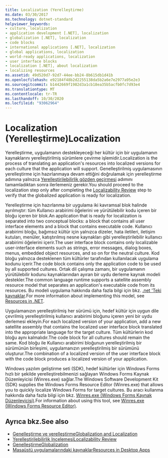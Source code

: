 ```yaml
---
title: Localization (Yerelleştirme)
ms.date: 03/30/2017
ms.technology: dotnet-standard
helpviewer_keywords:
- culture, localization
- application development [.NET], localization
- globalization [.NET], localization
- code blocks
- international applications [.NET], localization
- global applications, localization
- world-ready applications, localization
- user interface blocks
- localization [.NET], about localization
- localizing resources
ms.assetid: 49d520d7-92d7-44ee-bb24-8b615db1d41b
ms.openlocfilehash: e92184f48b2d2255138da5b2a6e7e2977a95e2e3
ms.sourcegitcommit: b1442669f1982d3a1cb18ea35b5acfb0fc7d93e4
ms.translationtype: MT
ms.contentlocale: tr-TR
ms.lasthandoff: 10/30/2020
ms.locfileid: "93062964"
---
```

# <a name="localization"></a><span data-ttu-id="7ff32-102">Localization (Yerelleştirme)</span><span class="sxs-lookup"><span data-stu-id="7ff32-102">Localization</span></span>

<span data-ttu-id="7ff32-103">Yerelleştirme, uygulamanın destekleyeceği her kültür için bir uygulamanın kaynaklarını yerelleştirilmiş sürümlere çevirme işlemidir.</span><span class="sxs-lookup"><span data-stu-id="7ff32-103">Localization is the process of translating an application's resources into localized versions for each culture that the application will support.</span></span> <span data-ttu-id="7ff32-104">Genelleştirilmiş uygulamasının yerelleştirme için hazırlanmaya devam ettiğini doğrulamak için yerelleştirme adımına yalnızca [Yerelleştirilebilirlik gözden geçirmesi](localizability-review.md) adımını tamamladıktan sonra ilerlemeniz gerekir.</span><span class="sxs-lookup"><span data-stu-id="7ff32-104">You should proceed to the localization step only after completing the [Localizability Review](localizability-review.md) step to verify that the globalized application is ready for localization.</span></span>

<span data-ttu-id="7ff32-105">Yerelleştirme için hazırlanma bir uygulama iki kavramsal blok halinde ayrılmıştır: tüm Kullanıcı arabirimi öğelerini ve yürütülebilir kodu içeren bir bloğu içeren bir blok.</span><span class="sxs-lookup"><span data-stu-id="7ff32-105">An application that is ready for localization is separated into two conceptual blocks: a block that contains all user interface elements and a block that contains executable code.</span></span> <span data-ttu-id="7ff32-106">Kullanıcı arabirimi bloğu, bağımsız kültür için yalnızca dizeler, hata iletileri, iletişim kutuları, menüler, katıştırılmış nesne kaynakları gibi yerelleştirilebilir kullanıcı arabirimi öğelerini içerir.</span><span class="sxs-lookup"><span data-stu-id="7ff32-106">The user interface block contains only localizable user-interface elements such as strings, error messages, dialog boxes, menus, embedded object resources, and so on for the neutral culture.</span></span> <span data-ttu-id="7ff32-107">Kod bloğu yalnızca desteklenen tüm kültürler tarafından kullanılacak uygulama kodunu içerir.</span><span class="sxs-lookup"><span data-stu-id="7ff32-107">The code block contains only the application code to be used by all supported cultures.</span></span> <span data-ttu-id="7ff32-108">Ortak dil çalışma zamanı, bir uygulamanın yürütülebilir kodunu kaynaklarından ayıran bir uydu derleme kaynak modeli destekler.</span><span class="sxs-lookup"><span data-stu-id="7ff32-108">The common language runtime supports a satellite assembly resource model that separates an application's executable code from its resources.</span></span> <span data-ttu-id="7ff32-109">Bu modeli uygulama hakkında daha fazla bilgi için bkz. [.net 'Teki kaynaklar](../../framework/resources/index.md).</span><span class="sxs-lookup"><span data-stu-id="7ff32-109">For more information about implementing this model, see [Resources in .NET](../../framework/resources/index.md).</span></span>

<span data-ttu-id="7ff32-110">Uygulamanızın yerelleştirilmiş her sürümü için, hedef kültür için uygun dile çevrilmiş yerelleştirilmiş kullanıcı arabirimi bloğunu içeren yeni bir uydu derlemesi ekleyin.</span><span class="sxs-lookup"><span data-stu-id="7ff32-110">For each localized version of your application, add a new satellite assembly that contains the localized user interface block translated into the appropriate language for the target culture.</span></span> <span data-ttu-id="7ff32-111">Tüm kültürlerin kod bloğu aynı kalmalıdır.</span><span class="sxs-lookup"><span data-stu-id="7ff32-111">The code block for all cultures should remain the same.</span></span> <span data-ttu-id="7ff32-112">Kod bloğu ile Kullanıcı arabirimi bloğunun yerelleştirilmiş bir sürümünün birleşimi, uygulamanızın yerelleştirilmiş bir sürümünü oluşturur.</span><span class="sxs-lookup"><span data-stu-id="7ff32-112">The combination of a localized version of the user interface block with the code block produces a localized version of your application.</span></span>

<span data-ttu-id="7ff32-113">Windows yazılım geliştirme seti (SDK), hedef kültürler için Windows Forms hızlı bir şekilde yerelleştirebilmenizi sağlayan Windows Forms Kaynak Düzenleyicisi (Winres.exe) sağlar.</span><span class="sxs-lookup"><span data-stu-id="7ff32-113">The Windows Software Development Kit (SDK) supplies the Windows Forms Resource Editor (Winres.exe) that allows you to quickly localize Windows Forms for target cultures.</span></span> <span data-ttu-id="7ff32-114">Bu aracı kullanma hakkında daha fazla bilgi için bkz. [Winres.exe (Windows Forms Kaynak Düzenleyicisi)](../../framework/tools/winres-exe-windows-forms-resource-editor.md).</span><span class="sxs-lookup"><span data-stu-id="7ff32-114">For information about using this tool, see [Winres.exe (Windows Forms Resource Editor)](../../framework/tools/winres-exe-windows-forms-resource-editor.md).</span></span>

## <a name="see-also"></a><span data-ttu-id="7ff32-115">Ayrıca bkz.</span><span class="sxs-lookup"><span data-stu-id="7ff32-115">See also</span></span>

- [<span data-ttu-id="7ff32-116">Genelleştirme ve yerelleştirme</span><span class="sxs-lookup"><span data-stu-id="7ff32-116">Globalization and Localization</span></span>](index.md)
- [<span data-ttu-id="7ff32-117">Yerelleştirilebilirlik Incelemesi</span><span class="sxs-lookup"><span data-stu-id="7ff32-117">Localizability Review</span></span>](localizability-review.md)
- [<span data-ttu-id="7ff32-118">Genelleştirme</span><span class="sxs-lookup"><span data-stu-id="7ff32-118">Globalization</span></span>](globalization.md)
- [<span data-ttu-id="7ff32-119">Masaüstü uygulamalarındaki kaynaklar</span><span class="sxs-lookup"><span data-stu-id="7ff32-119">Resources in Desktop Apps</span></span>](../../framework/resources/index.md)
